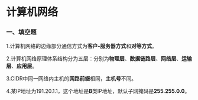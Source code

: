 # 计算机网络
### 一、填空题
1.计算机网络的边缘部分通信方式为**客户-服务器方式**和**对等方式**。  

2.计算机网络原理体系结构分为五层：分别为**物理层**、**数据链路层**、**网络层**、**运输层**、**应用层**。  

3.CIDR中同一网络内主机的**网路前缀**相同，**主机号**不同。  

4.某IP地址为191.20.1.1，这个地址是**B**类IP地址，默认子网掩码是**255.255.0.0**。  

